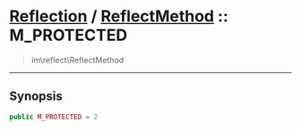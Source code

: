 # [Reflection](reflect.md) / [ReflectMethod](reflect-ReflectMethod.md) :: M_PROTECTED
 > im\reflect\ReflectMethod
____

## Synopsis
```php
public M_PROTECTED = 2
```
